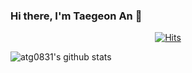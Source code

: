 ### Hi there, I'm Taegeon An 👋

<div align=center>

[![Hits](https://hits.seeyoufarm.com/api/count/incr/badge.svg?url=https%3A%2F%2Fgithub.com%2Fatg0831)](https://hits.seeyoufarm.com) 

</div>

![atg0831's github stats](https://github-readme-stats.vercel.app/api?username=atg0831&show_icons=true&include_all_commits=true&theme=dracula)
<!--
**atg0831/atg0831** is a ✨ _special_ ✨ repository because its `README.md` (this file) appears on your GitHub profile.

Here are some ideas to get you started:

- 🔭 I’m currently working on ...
- 🌱 I’m currently learning ...
- 👯 I’m looking to collaborate on ...
- 🤔 I’m looking for help with ...
- 💬 Ask me about ...
- 📫 How to reach me: ...
- 😄 Pronouns: ...
- ⚡ Fun fact: ...
-->
